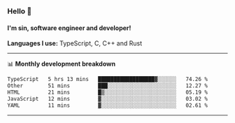 ### Hello 👋
#### I'm sin, software engineer and developer!

**Languages I use:** TypeScript, C, C++ and Rust

---
📊 **Monthly development breakdown**

<!--START_SECTION:waka-->

```txt
TypeScript   5 hrs 13 mins   ██████████████████▓░░░░░░   74.26 %
Other        51 mins         ███░░░░░░░░░░░░░░░░░░░░░░   12.27 %
HTML         21 mins         █▒░░░░░░░░░░░░░░░░░░░░░░░   05.19 %
JavaScript   12 mins         ▓░░░░░░░░░░░░░░░░░░░░░░░░   03.02 %
YAML         11 mins         ▓░░░░░░░░░░░░░░░░░░░░░░░░   02.61 %
```

<!--END_SECTION:waka-->

---
